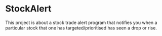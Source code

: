 # StockAlert
This project is about a stock trade alert program that notifies you when a particular stock that one has targeted/prioritised has seen a drop or rise.
